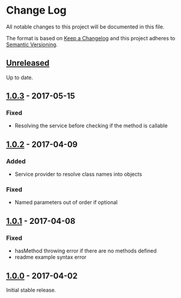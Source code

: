 # Change Log
All notable changes to this project will be documented in this file.

The format is based on [Keep a Changelog](http://keepachangelog.com/)
and this project adheres to [Semantic Versioning](http://semver.org/).

## [Unreleased]
Up to date.

## [1.0.3] - 2017-05-15
### Fixed
- Resolving the service before checking if the method is callable

## [1.0.2] - 2017-04-09
### Added
- Service provider to resolve class names into objects

### Fixed
- Named parameters out of order if optional

## [1.0.1] - 2017-04-08
### Fixed
- hasMethod throwing error if there are no methods defined
- readme example syntax error

## [1.0.0] - 2017-04-02

Initial stable release.

[Unreleased]: https://github.com/barell/json-rpc-server/archive/dev.zip
[1.0.3]: https://github.com/barell/json-rpc-server/releases/tag/v1.0.3
[1.0.2]: https://github.com/barell/json-rpc-server/releases/tag/v1.0.2
[1.0.1]: https://github.com/barell/json-rpc-server/releases/tag/v1.0.1
[1.0.0]: https://github.com/barell/json-rpc-server/releases/tag/v1.0.0